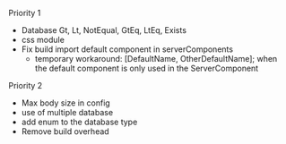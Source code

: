 Priority 1

- Database Gt, Lt, NotEqual, GtEq, LtEq, Exists
- css module
- Fix build import default component in serverComponents
  - temporary workaround: [DefaultName, OtherDefaultName]; when the default component is only used in the ServerComponent

Priority 2

- Max body size in config
- use of multiple database
- add enum to the database type
- Remove build overhead
